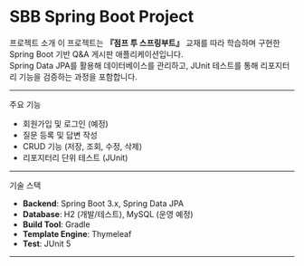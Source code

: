 # SBB Spring Boot Project

 프로젝트 소개
이 프로젝트는 **『점프 투 스프링부트』** 교재를 따라 학습하며 구현한 Spring Boot 기반 Q&A 게시판 애플리케이션입니다.  
Spring Data JPA를 활용해 데이터베이스를 관리하고, JUnit 테스트를 통해 리포지터리 기능을 검증하는 과정을 포함합니다.

---

 주요 기능
- 회원가입 및 로그인 (예정)
- 질문 등록 및 답변 작성
- CRUD 기능 (저장, 조회, 수정, 삭제)
- 리포지터리 단위 테스트 (JUnit)

---

 기술 스택
- **Backend**: Spring Boot 3.x, Spring Data JPA  
- **Database**: H2 (개발/테스트), MySQL (운영 예정)  
- **Build Tool**: Gradle  
- **Template Engine**: Thymeleaf  
- **Test**: JUnit 5  

---

